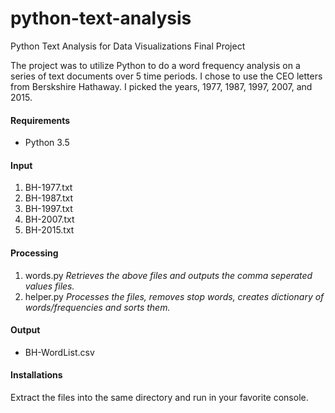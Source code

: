 # python-text-analysis
Python Text Analysis for Data Visualizations Final Project

The project was to utilize Python to do a word frequency analysis on a series of text documents over 5 time periods.  I chose to use the CEO letters from Berskshire Hathaway.  I picked the years, 1977, 1987, 1997, 2007, and 2015.

#### Requirements
* Python 3.5

#### Input
1. BH-1977.txt
2. BH-1987.txt
3. BH-1997.txt
4. BH-2007.txt
5. BH-2015.txt

#### Processing
1. words.py _Retrieves the above files and outputs the comma seperated values files._
2. helper.py _Processes the files, removes stop words, creates dictionary of words/frequencies and sorts them._

#### Output
* BH-WordList.csv

#### Installations
Extract the files into the same directory and run in your favorite console.


